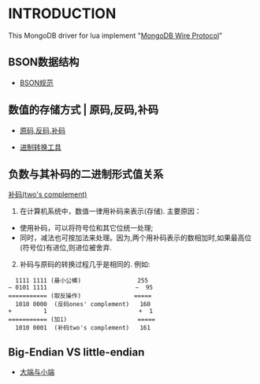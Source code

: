 # INTRODUCTION

This MongoDB driver for lua implement "[MongoDB Wire Protocol](https://docs.mongodb.com/v3.2/reference/mongodb-wire-protocol/)"

## BSON数据结构

- [BSON规范](http://bsonspec.org/spec.html)

## 数值的存储方式 | 原码,反码,补码

- [原码,反码,补码](https://www.cnblogs.com/zhangziqiu/archive/2011/03/30/ComputerCode.html)

- [进制转换工具](http://tool.oschina.net/hexconvert/)

## 负数与其补码的二进制形式值关系

[补码(two's complement)](http://www.99cankao.com/numbers/twos-complement.php)

1. 在计算机系统中，数值一律用补码来表示(存储). 主要原因：
  - 使用补码，可以将符号位和其它位统一处理;
  - 同时，减法也可按加法来处理。因为,两个用补码表示的数相加时,如果最高位(符号位)有进位,则进位被舍弃.

2. 补码与原码的转换过程几乎是相同的. 例如:

```
  1111 1111 (最小公模)                255
− 0101 1111                         −  95
=========== (取反操作)               =====
  1010 0000  (反码ones' complement)   160
+         1                          +  1
=========== (加1)                    =====
  1010 0001  (补码two's complement)   161
```

## Big-Endian VS little-endian

- [大端与小端](http://www.bysocket.com/?p=615)

